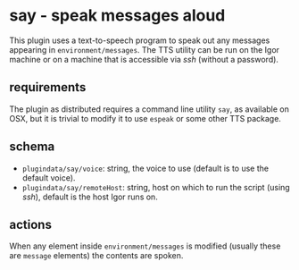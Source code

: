 # say - speak messages aloud
This plugin uses a text-to-speech program to speak out any messages appearing in `environment/messages`. The TTS utility can be run on the Igor machine or on a machine that is accessible via _ssh_ (without a password).

## requirements

The plugin as distributed requires a command line utility `say`, as available on OSX, but it is trivial to modify it to use `espeak` or some other TTS package. 

## schema

* `plugindata/say/voice`: string, the voice to use (default is to use the default voice).
* `plugindata/say/remoteHost`: string, host on which to run the script (using _ssh_), default is the host Igor runs on.

## actions

When any element inside `environment/messages` is modified (usually these are `message` elements) the contents are spoken.